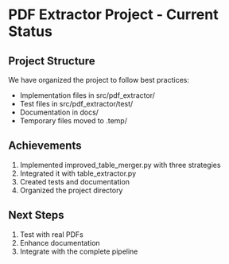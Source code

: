 # PDF Extractor Project - Current Status

## Project Structure
We have organized the project to follow best practices:
- Implementation files in src/pdf_extractor/
- Test files in src/pdf_extractor/test/
- Documentation in docs/
- Temporary files moved to .temp/

## Achievements
1. Implemented improved_table_merger.py with three strategies
2. Integrated it with table_extractor.py
3. Created tests and documentation
4. Organized the project directory

## Next Steps
1. Test with real PDFs
2. Enhance documentation
3. Integrate with the complete pipeline
